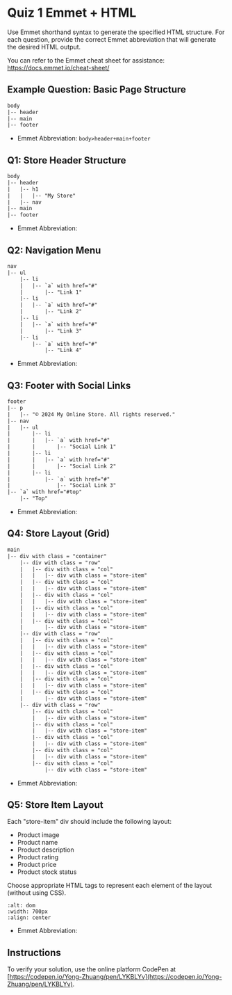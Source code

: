 # Quiz 1 Emmet + HTML

Use Emmet shorthand syntax to generate the specified HTML structure. For each question, provide the correct Emmet abbreviation that will generate the desired HTML output.

You can refer to the Emmet cheat sheet for assistance: https://docs.emmet.io/cheat-sheet/

## Example Question: Basic Page Structure

```xml
body
|-- header
|-- main
|-- footer
```

- Emmet Abbreviation: `body>header+main+footer`

## Q1: Store Header Structure

```xml
body
|-- header
|   |-- h1
|   |   |-- "My Store"
|   |-- nav
|-- main
|-- footer
```

- Emmet Abbreviation:

## Q2: Navigation Menu

```xml
nav
|-- ul
    |-- li
    |   |-- `a` with href="#"
    |       |-- "Link 1"
    |-- li
    |   |-- `a` with href="#"
    |       |-- "Link 2"
    |-- li
    |   |-- `a` with href="#"
    |       |-- "Link 3"
    |-- li
        |-- `a` with href="#"
            |-- "Link 4"
```

- Emmet Abbreviation:

## Q3: Footer with Social Links

```xml
footer
|-- p
|   |-- "© 2024 My Online Store. All rights reserved."
|-- nav
|   |-- ul
|       |-- li
|       |   |-- `a` with href="#"
|       |       |-- "Social Link 1"
|       |-- li
|       |   |-- `a` with href="#"
|       |       |-- "Social Link 2"
|       |-- li
|           |-- `a` with href="#"
|               |-- "Social Link 3"
|-- `a` with href="#top"
    |-- "Top"
```

- Emmet Abbreviation:

## Q4: Store Layout (Grid)

```xml
main
|-- div with class = "container"
    |-- div with class = "row"
    |   |-- div with class = "col"
    |   |   |-- div with class = "store-item"
    |   |-- div with class = "col"
    |   |   |-- div with class = "store-item"
    |   |-- div with class = "col"
    |   |   |-- div with class = "store-item"
    |   |-- div with class = "col"
    |   |   |-- div with class = "store-item"
    |   |-- div with class = "col"
    |       |-- div with class = "store-item"
    |-- div with class = "row"
    |   |-- div with class = "col"
    |   |   |-- div with class = "store-item"
    |   |-- div with class = "col"
    |   |   |-- div with class = "store-item"
    |   |-- div with class = "col"
    |   |   |-- div with class = "store-item"
    |   |-- div with class = "col"
    |   |   |-- div with class = "store-item"
    |   |-- div with class = "col"
    |       |-- div with class = "store-item"
    |-- div with class = "row"
        |-- div with class = "col"
        |   |-- div with class = "store-item"
        |-- div with class = "col"
        |   |-- div with class = "store-item"
        |-- div with class = "col"
        |   |-- div with class = "store-item"
        |-- div with class = "col"
        |   |-- div with class = "store-item"
        |-- div with class = "col"
            |-- div with class = "store-item"
```

- Emmet Abbreviation:

## Q5: Store Item Layout

Each "store-item" div should include the following layout:

- Product image
- Product name
- Product description
- Product rating
- Product price
- Product stock status

Choose appropriate HTML tags to represent each element of the layout (without using CSS).

```{image} ../assets/img/quiz1-page-layout.jpg
:alt: dom
:width: 700px
:align: center
```

- Emmet Abbreviation:

## Instructions

To verify your solution, use the online platform CodePen at [https://codepen.io/Yong-Zhuang/pen/LYKBLYv](https://codepen.io/Yong-Zhuang/pen/LYKBLYv).
